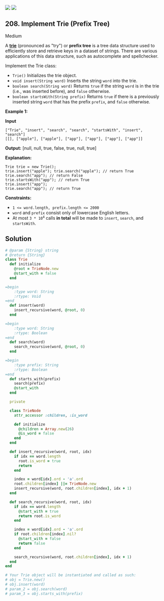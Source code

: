 [![](https://img.shields.io/github/stars/javadev/LeetCode-in-All?label=Stars&style=flat-square)](https://github.com/javadev/LeetCode-in-All)
[![](https://img.shields.io/github/forks/javadev/LeetCode-in-All?label=Fork%20me%20on%20GitHub%20&style=flat-square)](https://github.com/javadev/LeetCode-in-All/fork)

## 208\. Implement Trie (Prefix Tree)

Medium

A [**trie**](https://en.wikipedia.org/wiki/Trie) (pronounced as "try") or **prefix tree** is a tree data structure used to efficiently store and retrieve keys in a dataset of strings. There are various applications of this data structure, such as autocomplete and spellchecker.

Implement the Trie class:

*   `Trie()` Initializes the trie object.
*   `void insert(String word)` Inserts the string `word` into the trie.
*   `boolean search(String word)` Returns `true` if the string `word` is in the trie (i.e., was inserted before), and `false` otherwise.
*   `boolean startsWith(String prefix)` Returns `true` if there is a previously inserted string `word` that has the prefix `prefix`, and `false` otherwise.

**Example 1:**

**Input**

    ["Trie", "insert", "search", "search", "startsWith", "insert", "search"]
    [[], ["apple"], ["apple"], ["app"], ["app"], ["app"], ["app"]]

**Output:** [null, null, true, false, true, null, true]

**Explanation:**

    Trie trie = new Trie();
    trie.insert("apple"); trie.search("apple"); // return True
    trie.search("app"); // return False
    trie.startsWith("app"); // return True
    trie.insert("app");
    trie.search("app"); // return True 

**Constraints:**

*   `1 <= word.length, prefix.length <= 2000`
*   `word` and `prefix` consist only of lowercase English letters.
*   At most <code>3 * 10<sup>4</sup></code> calls **in total** will be made to `insert`, `search`, and `startsWith`.

## Solution

```ruby
# @param {String} string
# @return {String}
class Trie
  def initialize
    @root = TrieNode.new
    @start_with = false
  end

=begin
    :type word: String
    :rtype: Void
=end
  def insert(word)
    insert_recursive(word, @root, 0)
  end

=begin
    :type word: String
    :rtype: Boolean
=end
  def search(word)
    search_recursive(word, @root, 0)
  end

=begin
    :type prefix: String
    :rtype: Boolean
=end
  def starts_with(prefix)
    search(prefix)
    @start_with
  end

  private

  class TrieNode
    attr_accessor :children, :is_word

    def initialize
      @children = Array.new(26)
      @is_word = false
    end
  end

  def insert_recursive(word, root, idx)
    if idx == word.length
      root.is_word = true
      return
    end

    index = word[idx].ord - 'a'.ord
    root.children[index] ||= TrieNode.new
    insert_recursive(word, root.children[index], idx + 1)
  end

  def search_recursive(word, root, idx)
    if idx == word.length
      @start_with = true
      return root.is_word
    end

    index = word[idx].ord - 'a'.ord
    if root.children[index].nil?
      @start_with = false
      return false
    end

    search_recursive(word, root.children[index], idx + 1)
  end
end

# Your Trie object will be instantiated and called as such:
# obj = Trie.new()
# obj.insert(word)
# param_2 = obj.search(word)
# param_3 = obj.starts_with(prefix)
```